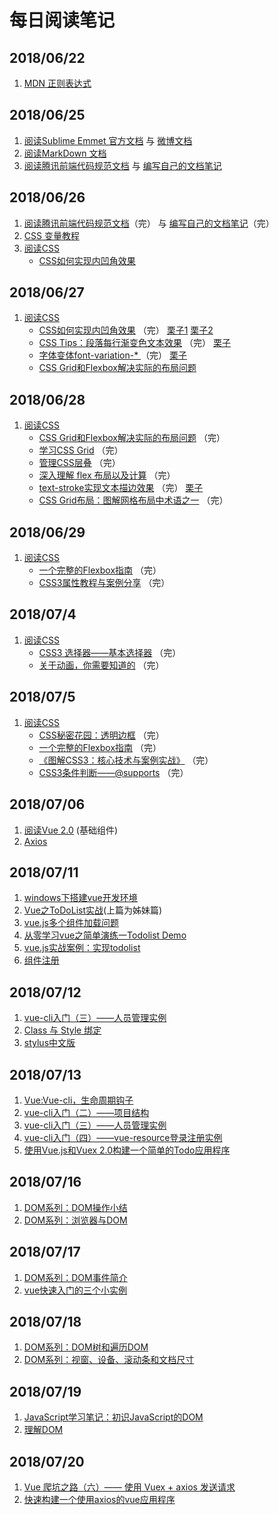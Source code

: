 # 每日阅读笔记

## 2018/06/22

1. [MDN 正则表达式](https://developer.mozilla.org/zh-CN/docs/Web/JavaScript/Guide/Regular_Expressions)

## 2018/06/25

1. [阅读Sublime Emmet 官方文档](https://docs.emmet.io/) 与 [微博文档](https://blog.csdn.net/leiwen_su/article/details/51577450) 
2. [阅读MarkDown 文档](http://www.markdown.cn/)
3. [阅读腾讯前端代码规范文档](http://alloyteam.github.io/CodeGuide/#check) 与 
   [编写自己的文档笔记](https://github.com/jokerxi/notes/blob/master/Code%20Guide%20by.md)

## 2018/06/26

1. [阅读腾讯前端代码规范文档](http://alloyteam.github.io/CodeGuide/#check)（完） 与 [编写自己的文档笔记](https://github.com/jokerxi/notes/blob/master/Code%20Guide%20by.md)（完）
2. [CSS 变量教程](http://www.ruanyifeng.com/blog/2017/05/css-variables.html)
3. [阅读CSS](https://www.w3cplus.com/CSS3)
    <ul>
        <li>
            <a href="https://www.w3cplus.com/css/scooped-corners.html">CSS如何实现内凹角效果</a>
        </li>
    </ul>

## 2018/06/27

1. [阅读CSS](https://www.w3cplus.com/CSS3)
    <ul>
        <li>
            <a href="https://www.w3cplus.com/css/scooped-corners.html">CSS如何实现内凹角效果</a>
            <span>（完）</span>
            <a href="https://github.com/jokerxi/notes/blob/master/living_example/CSS%E5%A6%82%E4%BD%95%E5%AE%9E%E7%8E%B0%E5%86%85%E5%87%B9%E8%A7%92%E6%95%88%E6%9E%9C/index.html">栗子1</a>
            <a href="https://github.com/jokerxi/notes/blob/master/living_example/CSS%E5%A6%82%E4%BD%95%E5%AE%9E%E7%8E%B0%E5%86%85%E5%87%B9%E8%A7%92%E6%95%88%E6%9E%9C/index2.html">栗子2</a>
        </li>
        <li>
            <a href="https://www.w3cplus.com/css/gradient-for-every-line-of-a-para.html">CSS Tips：段落每行渐变色文本效果</a>
            <span>（完）</span>
            <a href="https://github.com/jokerxi/notes/blob/master/living_example/CSS%20Tips%EF%BC%9A%E6%AE%B5%E8%90%BD%E6%AF%8F%E8%A1%8C%E6%B8%90%E5%8F%98%E8%89%B2%E6%96%87%E6%9C%AC%E6%95%88%E6%9E%9C/index.html">栗子</a>
        </li>
        <li>
            <a href="https://www.w3cplus.com/css3/font-variants.html">字体变体font-variation-* </a>
            <span>（完）</span>
            <a href="https://github.com/jokerxi/notes/blob/master/living_example/%E5%AD%97%E4%BD%93%E5%8F%98%E4%BD%93%20font-variation-/index.html">栗子</a>
        </li>
        <li><a href="https://www.w3cplus.com/css3/css-grid-flexbox-solving-real-world-problems.html">CSS Grid和Flexbox解决实际的布局问题</a></li>
    </ul>

## 2018/06/28

1. [阅读CSS](https://www.w3cplus.com/CSS3)
    <ul>
        <li>
            <a href="https://www.w3cplus.com/css3/css-grid-flexbox-solving-real-world-problems.html">CSS Grid和Flexbox解决实际的布局问题</a>
            <span>（完）</span>
        </li>
        <li>
            <a href="https://www.w3cplus.com/css/learncssgrid.html">学习CSS Grid</a>
            <span>（完）</span>
        </li>
        <li>
            <a href="https://www.w3cplus.com/css3/managing-the-css-cascade.html">管理CSS层叠</a>
            <span>（完）</span>
        </li>
        <li>
            <a href="https://www.w3cplus.com/css3/flexbox-layout-and-calculation.html">深入理解 flex 布局以及计算</a>
            <span>（完）</span>
        </li>
        <li>
            <a href="https://www.w3cplus.com/css3/text-stroke.html">text-stroke实现文本描边效果</a>
            <span>（完）</span>
            <a href="https://github.com/jokerxi/notes/blob/master/living_example/text-stroke%E5%AE%9E%E7%8E%B0%E6%96%87%E6%9C%AC%E6%8F%8F%E8%BE%B9%E6%95%88%E6%9E%9C/index.html">栗子</a>
        </li>
        <li>
            <a href="https://www.w3cplus.com/css3/css-grid-layout-terminology-part1.html">CSS Grid布局：图解网格布局中术语之一</a>
            <span>（完）</span>
        </li>
    </ul>

## 2018/06/29

1. [阅读CSS](https://www.w3cplus.com/CSS3)
    <ul>
        <li>
            <a href="https://www.w3cplus.com/css3/a-guide-to-flexbox-new.html">一个完整的Flexbox指南</a>
            <span>（完）</span>
        </li>
        <li>
            <a href="https://www.w3cplus.com/resources/css3-tutorial-and-case">CSS3属性教程与案例分享</a>
            <span>（完）</span>
        </li>
    </ul>

## 2018/07/4

1. [阅读CSS](https://www.w3cplus.com/CSS3)
    <ul>
        <li>
            <a href="http://www.w3cplus.com/css3/basic-selectors">CSS3 选择器——基本选择器</a>
            <span>（完）</span>
        </li>
        <li>
            <a href="http://www.w3cplus.com/animaton/animations-you-should-know.html">关于动画，你需要知道的</a>
            <span>（完）</span>
        </li>
    </ul>

## 2018/07/5

1. [阅读CSS](https://www.w3cplus.com/CSS3)
    <ul>
        <li>
            <a href="https://www.w3cplus.com/css3/css-secrets/translucent-borders.html">CSS秘密花园：透明边框</a>
            <span>（完）</span>
        </li>
        <li>
            <a href="https://www.w3cplus.com/css3/a-guide-to-flexbox-new.html">一个完整的Flexbox指南</a>
            <span>（完）</span>
        </li>
        <li>
            <a href="https://www.w3cplus.com/book-comment.html">《图解CSS3：核心技术与案例实战》</a>
            <span>（完）</span>
        </li>
        <li>
            <a href="https://www.w3cplus.com/css3/css3-supports.html">CSS3条件判断——@supports</a>
            <span>（完）</span>
        </li>
    </ul>

## 2018/07/06 

1. [阅读Vue 2.0](https://cn.vuejs.org/v2/guide/components.html) (基础组件)
2. [Axios](https://www.kancloud.cn/yunye/axios/234845)

## 2018/07/11

1. [windows下搭建vue开发环境](https://www.toutiao.com/i6373156747950948866/?group_id=6373151443557695745&group_flags=0)
2. [Vue之ToDoList实战](https://blog.csdn.net/wu__di/article/details/54918454)(上篇为姊妹篇)
3. [vue.js多个组件加载问题](https://segmentfault.com/q/1010000007729221)
4. [从零学习vue之简单演练一Todolist Demo](https://www.jianshu.com/p/ee8e1eff9591)
5. [vue.js实战案例：实现todolist](https://blog.csdn.net/sinat_32586527/article/details/80799105)
6. [组件注册](https://cn.vuejs.org/v2/guide/components-registration.html)

## 2018/07/12

1. [vue-cli入门（三）——人员管理实例](https://blog.csdn.net/sinat_17775997/article/details/70482291)
2. [Class 与 Style 绑定](https://cn.vuejs.org/v2/guide/class-and-style.html#%E7%BB%91%E5%AE%9A-HTML-Class)
3. [stylus中文版](https://www.zhangxinxu.com/jq/stylus/selectors.php)

## 2018/07/13

1. [Vue:Vue-cli，生命周期钩子](https://www.w3cplus.com/vue/vue-cli-lifecycle-hooks.html)
2. [vue-cli入门（二）——项目结构](https://blog.csdn.net/yuanyuanispeak/article/details/73526816)
3. [vue-cli入门（三）——人员管理实例](https://blog.csdn.net/sinat_17775997/article/details/70482291)
4. [vue-cli入门（四）——vue-resource登录注册实例](https://blog.csdn.net/yuanyuanispeak/article/details/73530628)
5. [使用Vue.js和Vuex 2.0构建一个简单的Todo应用程序](https://www.w3cplus.com/vue/build-a-simple-todo-app-with-vue-js.html)

## 2018/07/16

1. [DOM系列：DOM操作小结](https://www.w3cplus.com/javascript/DOM-manipulation-tutorial-series.html)
2. [DOM系列：浏览器与DOM](https://www.w3cplus.com/javascript/browser-and-the-dom.html)

## 2018/07/17

1. [DOM系列：DOM事件简介](https://www.w3cplus.com/javascript/dom-event-intro.html)
2. [vue快速入门的三个小实例](https://blog.csdn.net/qq_40479190/article/details/78649212)

## 2018/07/18

1. [DOM系列：DOM树和遍历DOM](https://www.w3cplus.com/javascript/dom-tree-and-traversals.html)
2. [DOM系列：视窗、设备、滚动条和文档尺寸](https://www.w3cplus.com/javascript/viewport-device-scroll-document-size.html)

## 2018/07/19

1. [JavaScript学习笔记：初识JavaScript的DOM](https://www.w3cplus.com/javascript/intro-dom.html)
2. [理解DOM](https://www.w3cplus.com/javascript/understanding-the-dom.html)

## 2018/07/20

1. [Vue 爬坑之路（六）—— 使用 Vuex + axios 发送请求](https://www.cnblogs.com/wisewrong/p/6402183.html)
2. [快速构建一个使用axios的vue应用程序](https://segmentfault.com/a/1190000009192118)